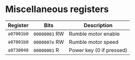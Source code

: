 Miscellaneous registers
=======================

| Register   | Bits          | Description              |
| ---------- | ------------- | ------------------------ |
| `a07001b0` | `00000001` RW | Rumble motor enable      |
| `a07001b0` | `0000007e` RW | Rumble motor speed       |
| `a0730048` | `00000001` R  | Power key (0 if pressed) |
